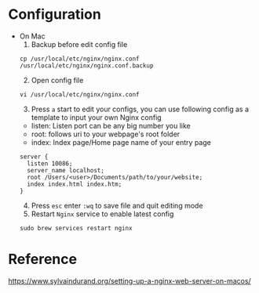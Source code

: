# Configuration
* On Mac
  1. Backup before edit config file
  ```
  cp /usr/local/etc/nginx/nginx.conf /usr/local/etc/nginx/nginx.conf.backup
  ```
  2. Open config file
  ```shell
  vi /usr/local/etc/nginx/nginx.conf
  ```
  3. Press `a` start to edit your configs, you can use following config as a template to input your own Nginx config
  * listen: Listen port can be any big number you like
  * root: follows uri to your webpage's root folder
  * index: Index page/Home page name of your entry page
  ```
  server {
    listen 10086;
    server_name localhost;
    root /Users/<user>/Documents/path/to/your/website;
    index index.html index.htm;
  }
  ```
  4. Press `esc` enter `:wq` to save file and quit editing mode
  5. Restart `Nginx` service to enable latest config
  ```
  sudo brew services restart nginx
  ```
  
# Reference
https://www.sylvaindurand.org/setting-up-a-nginx-web-server-on-macos/